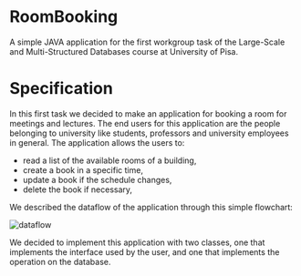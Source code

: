 # RoomBooking
A simple JAVA application for the first workgroup task of the Large-Scale and Multi-Structured Databases course at University of Pisa.

# Specification
In this first task we decided to make an application for booking a room for meetings and lectures.
The end users for this application are the people belonging to university like students, professors and university employees in general. 
The application allows the users to:
  -	read a list of the available rooms of a building,
  -	create a book in a specific time,
  -	update a book if the schedule changes,
  -	delete the book if necessary,

We described the dataflow of the application through this simple flowchart:

![dataflow](https://github.com/seraogianluca/RoomBooking/blob/master/schemas/DataFlowChart.png=50x50)

We decided to implement this application with two classes, one that implements the interface used by the user, and one that implements the operation on the database.

